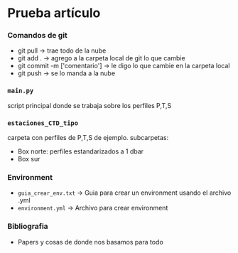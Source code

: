 # Prueba artículo 

### Comandos de git
- git pull  -> trae todo de la nube
- git add . -> agrego a la carpeta local de git lo que cambie
- git commit -m ['comentario'] -> le digo lo que cambie en la carpeta local
- git push -> se lo manda a la nube

### ```main.py```
script principal donde se trabaja sobre los perfiles P,T,S

### ```estaciones_CTD_tipo```
carpeta con perfiles de P,T,S de ejemplo. 
subcarpetas: 
- Box norte: perfiles estandarizados a 1 dbar 
- Box sur           

### Environment
- ```guia_crear_env.txt``` -> Guia para crear un environment usando el archivo .yml
- ```environment.yml``` -> Archivo para crear environment

### Bibliografia
 - Papers y cosas de donde nos basamos para todo
